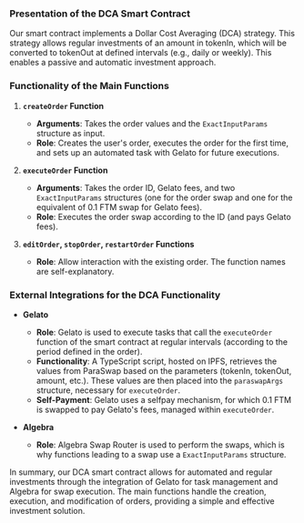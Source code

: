 ### Presentation of the DCA Smart Contract

Our smart contract implements a Dollar Cost Averaging (DCA) strategy. This strategy allows regular investments of an amount in tokenIn, which will be converted to tokenOut at defined intervals (e.g., daily or weekly). This enables a passive and automatic investment approach.

### Functionality of the Main Functions

1. **`createOrder` Function**
   - **Arguments**: Takes the order values and the `ExactInputParams` structure as input.
   - **Role**: Creates the user's order, executes the order for the first time, and sets up an automated task with Gelato for future executions.

2. **`executeOrder` Function**
   - **Arguments**: Takes the order ID, Gelato fees, and two `ExactInputParams` structures (one for the order swap and one for the equivalent of 0.1 FTM swap for Gelato fees).
   - **Role**: Executes the order swap according to the ID (and pays Gelato fees).

3. **`editOrder`, `stopOrder`, `restartOrder` Functions**
   - **Role**: Allow interaction with the existing order. The function names are self-explanatory.

### External Integrations for the DCA Functionality

- **Gelato**
  - **Role**: Gelato is used to execute tasks that call the `executeOrder` function of the smart contract at regular intervals (according to the period defined in the order).
  - **Functionality**: A TypeScript script, hosted on IPFS, retrieves the values from ParaSwap based on the parameters (tokenIn, tokenOut, amount, etc.). These values are then placed into the `paraswapArgs` structure, necessary for `executeOrder`.
  - **Self-Payment**: Gelato uses a selfpay mechanism, for which 0.1 FTM is swapped to pay Gelato's fees, managed within `executeOrder`.

- **Algebra**
  - **Role**: Algebra Swap Router is used to perform the swaps, which is why functions leading to a swap use a `ExactInputParams` structure.

In summary, our DCA smart contract allows for automated and regular investments through the integration of Gelato for task management and Algebra for swap execution. The main functions handle the creation, execution, and modification of orders, providing a simple and effective investment solution.
